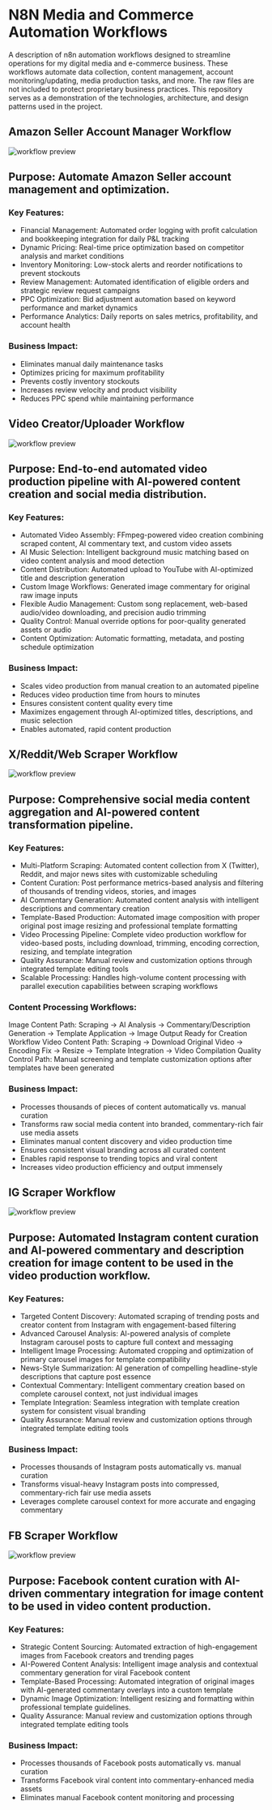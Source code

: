# N8N Media and Commerce Automation Workflows

A description of n8n automation workflows designed to streamline operations for my digital media and e-commerce business. These workflows automate data collection, content management, account monitoring/updating, media production tasks, and more. The raw files are not included to protect proprietary business practices. This repository serves as a demonstration of the technologies, architecture, and design patterns used in the project.

## Amazon Seller Account Manager Workflow

![workflow preview](https://github.com/user-attachments/assets/639c535b-6aa2-4aef-8bc4-c91f781c6bbb)

## Purpose: Automate Amazon Seller account management and optimization.

### Key Features:

- Financial Management: Automated order logging with profit calculation and bookkeeping integration for daily P&L tracking
- Dynamic Pricing: Real-time price optimization based on competitor analysis and market conditions
- Inventory Monitoring: Low-stock alerts and reorder notifications to prevent stockouts
- Review Management: Automated identification of eligible orders and strategic review request campaigns
- PPC Optimization: Bid adjustment automation based on keyword performance and market dynamics
- Performance Analytics: Daily reports on sales metrics, profitability, and account health

### Business Impact:

- Eliminates manual daily maintenance tasks
- Optimizes pricing for maximum profitability
- Prevents costly inventory stockouts
- Increases review velocity and product visibility
- Reduces PPC spend while maintaining performance

## Video Creator/Uploader Workflow

![workflow preview](https://github.com/user-attachments/assets/51c8aa77-0629-46dc-bb33-f14a3bdfd013)

## Purpose: End-to-end automated video production pipeline with AI-powered content creation and social media distribution.

### Key Features:

- Automated Video Assembly: FFmpeg-powered video creation combining scraped content, AI commentary text, and custom video assets
- AI Music Selection: Intelligent background music matching based on video content analysis and mood detection
- Content Distribution: Automated upload to YouTube with AI-optimized title and description generation
- Custom Image Workflows: Generated image commentary for original raw image inputs
- Flexible Audio Management: Custom song replacement, web-based audio/video downloading, and precision audio trimming
- Quality Control: Manual override options for poor-quality generated assets or audio
- Content Optimization: Automatic formatting, metadata, and posting schedule optimization

### Business Impact:

- Scales video production from manual creation to an automated pipeline
- Reduces video production time from hours to minutes
- Ensures consistent content quality every time
- Maximizes engagement through AI-optimized titles, descriptions, and music selection
- Enables automated, rapid content production

## X/Reddit/Web Scraper Workflow

![workflow preview](https://github.com/user-attachments/assets/ece0245b-f2d1-426c-b52a-bef08772d579)

## Purpose: Comprehensive social media content aggregation and AI-powered content transformation pipeline.

### Key Features:

- Multi-Platform Scraping: Automated content collection from X (Twitter), Reddit, and major news sites with customizable scheduling
- Content Curation: Post performance metrics-based analysis and filtering of thousands of trending videos, stories, and images
- AI Commentary Generation: Automated content analysis with intelligent descriptions and commentary creation
- Template-Based Production: Automated image composition with proper original post image resizing and professional template formatting
- Video Processing Pipeline: Complete video production workflow for video-based posts, including download, trimming, encoding correction, resizing, and template integration
- Quality Assurance: Manual review and customization options through integrated template editing tools
- Scalable Processing: Handles high-volume content processing with parallel execution capabilities between scraping workflows

### Content Processing Workflows:

Image Content Path: Scraping → AI Analysis → Commentary/Description Generation → Template Application → Image Output Ready for Creation Workflow
Video Content Path: Scraping → Download Original Video → Encoding Fix → Resize → Template Integration → Video Compilation
Quality Control Path: Manual screening and template customization options after templates have been generated

### Business Impact:

- Processes thousands of pieces of content automatically vs. manual curation
- Transforms raw social media content into branded, commentary-rich fair use media assets
- Eliminates manual content discovery and video production time
- Ensures consistent visual branding across all curated content
- Enables rapid response to trending topics and viral content
- Increases video production efficiency and output immensely

## IG Scraper Workflow

![workflow preview](https://github.com/user-attachments/assets/f3282979-0139-4155-af8c-6576b4a21ece)

## Purpose: Automated Instagram content curation and AI-powered commentary and description creation for image content to be used in the video production workflow.

### Key Features:

- Targeted Content Discovery: Automated scraping of trending posts and creator content from Instagram with engagement-based filtering
- Advanced Carousel Analysis: AI-powered analysis of complete Instagram carousel posts to capture full context and messaging
- Intelligent Image Processing: Automated cropping and optimization of primary carousel images for template compatibility
- News-Style Summarization: AI generation of compelling headline-style descriptions that capture post essence
- Contextual Commentary: Intelligent commentary creation based on complete carousel context, not just individual images
- Template Integration: Seamless integration with template creation system for consistent visual branding
- Quality Assurance: Manual review and customization options through integrated template editing tools

### Business Impact:

- Processes thousands of Instagram posts automatically vs. manual curation
- Transforms visual-heavy Instagram posts into compressed, commentary-rich fair use media assets
- Leverages complete carousel context for more accurate and engaging commentary

## FB Scraper Workflow

![workflow preview](https://github.com/user-attachments/assets/3d09d708-9b12-4537-b6dc-054525ccd82d)

## Purpose: Facebook content curation with AI-driven commentary integration for image content to be used in video content production.

### Key Features:

- Strategic Content Sourcing: Automated extraction of high-engagement images from Facebook creators and trending pages
- AI-Powered Content Analysis: Intelligent image analysis and contextual commentary generation for viral Facebook content
- Template-Based Processing: Automated integration of original images with AI-generated commentary overlays into a custom template
- Dynamic Image Optimization: Intelligent resizing and formatting within professional template guidelines.
- Quality Assurance: Manual review and customization options through integrated template editing tools

### Business Impact:

- Processes thousands of Facebook posts automatically vs. manual curation
- Transforms Facebook viral content into commentary-enhanced media assets
- Eliminates manual Facebook content monitoring and processing
